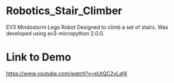 # Robotics_Stair_Climber
EV3 Mindostorm Lego Robot Designed to climb a set of stairs. Was developed using ev3-micropython 2.0.0. 
# Link to Demo
https://www.youtube.com/watch?v=eUtQC2yLaf4
